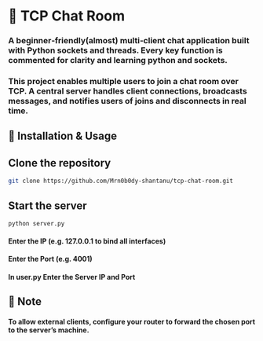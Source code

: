 # 💬 TCP Chat Room

### A beginner‑friendly(almost) multi‑client chat application built with Python sockets and threads. Every key function is commented for **clarity** and **learning python and sockets.**

### This project enables multiple users to join a chat room over TCP. A central server handles client connections, broadcasts messages, and notifies users of joins and disconnects in real time.


## 💬 Installation & Usage

## **Clone the repository**  
   ```bash
   git clone https://github.com/Mrn0b0dy-shantanu/tcp-chat-room.git
   ```
## **Start the server**
```
python server.py
```

#### Enter the IP (e.g. 127.0.0.1 to bind all interfaces)
#### Enter the Port (e.g. 4001)

#### In user.py Enter the Server IP and Port
## 📝 Note
#### To allow external clients, configure your router to forward the chosen port to the server’s machine.
